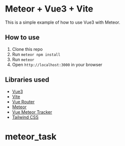 # Meteor + Vue3 + Vite

This is a simple example of how to use Vue3 with Meteor.

## How to use

1. Clone this repo
2. Run `meteor npm install`
3. Run `meteor`
4. Open `http://localhost:3000` in your browser

## Libraries used

- [Vue3](https://v3.vuejs.org/)
- [Vite](https://vitejs.dev/)
- [Vue Router](https://next.router.vuejs.org/)
- [Meteor](https://www.meteor.com/)
- [Vue Meteor Tracker](https://github.com/meteor-vue/vue-meteor-tracker)
- [Tailwind CSS](https://tailwindcss.com/)
# meteor_task
